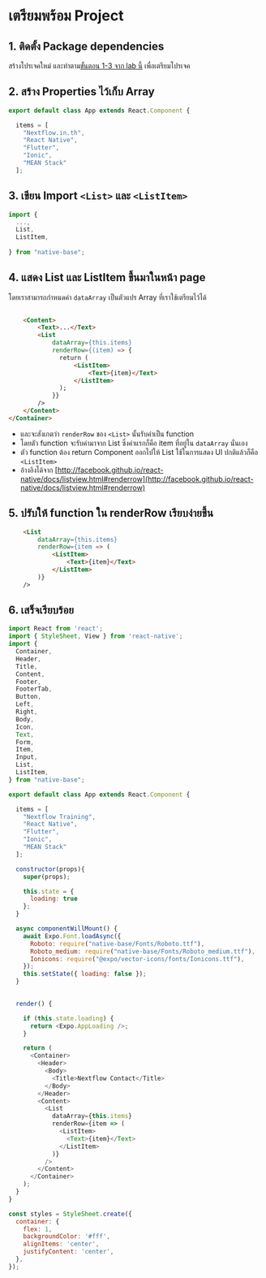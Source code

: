 
# เตรียมพร้อม Project

## 1. ติดตั้ง Package dependencies

สร้างโปรเจคใหม่ และทำตาม[ขั้นตอน 1-3 จาก lab นี้](https://teerasej.github.io/react-native-walkthrough/practice/1-vat7/) เพื่อเตรียมโปรเจค

## 2. สร้าง Properties ไว้เก็บ Array 

```js
export default class App extends React.Component {

  items = [
    "Nextflow.in.th",
    "React Native",
    "Flutter",
    "Ionic",
    "MEAN Stack"
  ];

```

## 3. เขียน Import `<List>` และ `<ListItem>` 

```js
import {
  ...,
  List,
  ListItem,
  
} from "native-base";
```

## 4. แสดง List และ ListItem ขึ้นมาในหน้า page


โดยเราสามารถกำหนดค่า `dataArray` เป็นตัวแปร Array ที่เราใช้เตรียมไว้ได้

```html
     
    <Content>
        <Text>...</Text>
        <List
            dataArray={this.items}
            renderRow={(item) => {
              return (
                  <ListItem>
                      <Text>{item}</Text>
                  </ListItem>
              );
            }}
        />
    </Content>
</Container>
```

- และจะสังเกตว่า `renderRow` ของ `<List>` นั้นรับค่าเป็น function 
- โดยตัว function จะรับค่ามาจาก List ซึ่งค่าแรกก็คือ item ที่อยู่ใน `dataArray` นั่นเอง
- ตัว function ต้อง return Component ออกไปให้ List ใช้ในการแสดง UI ปกติแล้วก็คือ `<ListItem>`
- อ้างอิงได้จาก [http://facebook.github.io/react-native/docs/listview.html#renderrow](http://facebook.github.io/react-native/docs/listview.html#renderrow)

## 5. ปรับให้ function ใน renderRow เรียบง่ายขึ้น

```html
    <List
        dataArray={this.items}
        renderRow={item => (
            <ListItem>
                <Text>{item}</Text>
            </ListItem>
        )}
    />
```

## 6. เสร็จเรียบร้อย

```js
import React from 'react';
import { StyleSheet, View } from 'react-native';
import {
  Container,
  Header,
  Title,
  Content,
  Footer,
  FooterTab,
  Button,
  Left,
  Right,
  Body,
  Icon,
  Text,
  Form,
  Item,
  Input,
  List,
  ListItem,
} from "native-base";

export default class App extends React.Component {

  items = [
    "Nextflow Training",
    "React Native",
    "Flutter",
    "Ionic",
    "MEAN Stack"
  ];

  constructor(props){
    super(props);

    this.state = {
      loading: true
    };
  }

  async componentWillMount() {
    await Expo.Font.loadAsync({
      Roboto: require("native-base/Fonts/Roboto.ttf"),
      Roboto_medium: require("native-base/Fonts/Roboto_medium.ttf"),
      Ionicons: require("@expo/vector-icons/fonts/Ionicons.ttf"),
    });
    this.setState({ loading: false });
  }
  

  render() {

    if (this.state.loading) {
      return <Expo.AppLoading />;
    }

    return (
      <Container>
        <Header>
          <Body>
            <Title>Nextflow Contact</Title>
          </Body>
        </Header>
        <Content>
          <List
            dataArray={this.items}
            renderRow={item => (
              <ListItem>
                <Text>{item}</Text>
              </ListItem>
            )}
          />
        </Content>
      </Container>
    );
  }
}

const styles = StyleSheet.create({
  container: {
    flex: 1,
    backgroundColor: '#fff',
    alignItems: 'center',
    justifyContent: 'center',
  },
});


```
